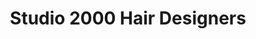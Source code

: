 ---
title: "Studio 2000 Hair Designers"
url: /miami/studio-2000-hair-designers/
shop: hairdresser
---
